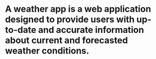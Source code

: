 # A weather app is a web application designed to provide users with up-to-date and accurate information about current and forecasted weather conditions.
